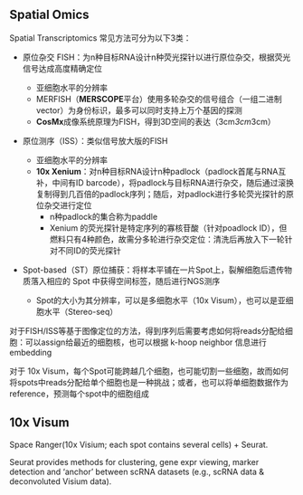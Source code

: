 



## Spatial Omics

Spatial Transcriptomics 常见方法可分为以下3类：

* 原位杂交 FISH：为n种目标RNA设计n种荧光探针以进行原位杂交，根据荧光信号达成高度精确定位
    - 亚细胞水平的分辨率
    - MERFISH（**MERSCOPE**平台）使用多轮杂交的信号组合（一组二进制vector）为身份标识，最多可以同时支持上万个基因的探测
    - **CosMx**成像系统原理为FISH，得到3D空间的表达（3cm*3cm*3cm）

* 原位测序（ISS）：类似信号放大版的FISH
    - 亚细胞水平的分辨率
    - **10x Xenium**：对n种目标RNA设计n种padlock（padlock首尾与RNA互补，中间有ID barcode），将padlock与目标RNA进行杂交，随后通过滚换复制得到几百倍的padlock序列；随后，对padlock进行多轮荧光探针的原位杂交进行定位
        - n种padlock的集合称为paddle 
        - Xenium 的荧光探针是特定序列的寡核苷酸（针对poadlock ID），但燃料只有4种颜色，故需分多轮进行杂交定位：清洗后再放入下一轮针对不同ID的荧光探针

* Spot-based（ST）原位捕获：将样本平铺在一片Spot上，裂解细胞后遗传物质落入相应的 Spot 中获得空间标签，随后进行NGS测序
    - Spot的大小为其分辨率，可以是多细胞水平（10x Visum），也可以是亚细胞水平（Stereo-seq）


对于FISH/ISS等基于图像定位的方法，得到序列后需要考虑如何将reads分配给细胞：可以assign给最近的细胞核，也可以根据 k-hoop neighbor 信息进行embedding


对于 10x Visum，每个Spot可能跨越几个细胞，也可能切割一些细胞，故而如何将spots中reads分配给单个细胞也是一种挑战；或者，也可以将单细胞数据作为reference，预测每个spot中的细胞组成


## 10x Visum


Space Ranger(10x Visium; each spot contains several cells) + Seurat.   


Seurat provides methods for clustering, gene expr viewing, marker detection and ‘anchor’ between scRNA datasets (e.g., scRNA data & deconvoluted Visium data).



















